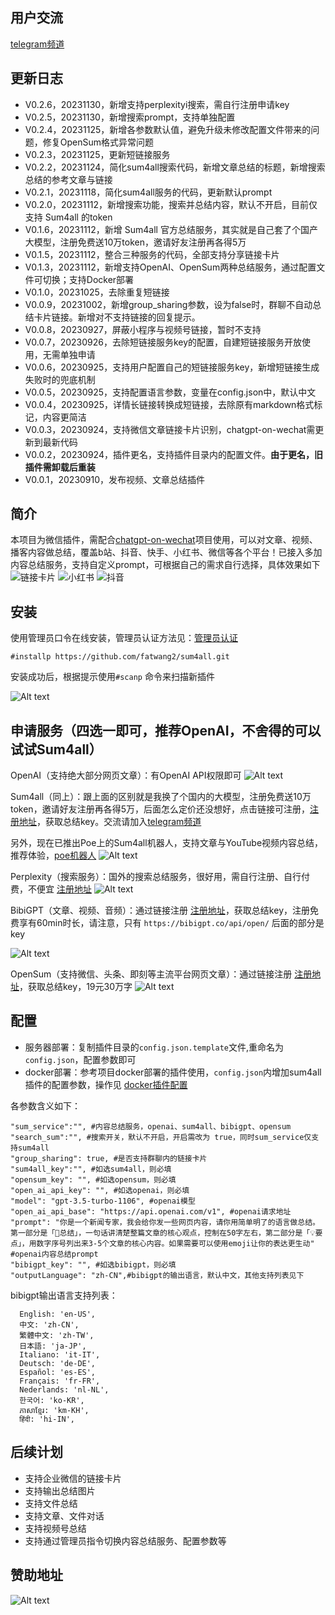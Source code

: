 ## 用户交流
[telegram频道 ](https://t.me/+w2Z8S0Y8H2IxZDI9)

## 更新日志
- V0.2.6，20231130，新增支持perplexityi搜索，需自行注册申请key
- V0.2.5，20231130，新增搜索prompt，支持单独配置
- V0.2.4，20231125，新增各参数默认值，避免升级未修改配置文件带来的问题，修复OpenSum格式异常问题
- V0.2.3，20231125，更新短链接服务
- V0.2.2，20231124，简化sum4all搜索代码，新增文章总结的标题，新增搜索总结的参考文章与链接
- V0.2.1，20231118，简化sum4all服务的代码，更新默认prompt
- V0.2.0，20231112，新增搜索功能，搜索并总结内容，默认不开启，目前仅支持 Sum4all 的token
- V0.1.6，20231112，新增 Sum4all 官方总结服务，其实就是自己套了个国产大模型，注册免费送10万token，邀请好友注册再各得5万
- V0.1.5，20231112，整合三种服务的代码，全部支持分享链接卡片
- V0.1.3，20231112，新增支持OpenAI、OpenSum两种总结服务，通过配置文件可切换；支持Docker部署
- V0.1.0，20231025，去除重复短链接
- V0.0.9，20231002，新增group_sharing参数，设为false时，群聊不自动总结卡片链接。新增对不支持链接的回复提示。
- V0.0.8，20230927，屏蔽小程序与视频号链接，暂时不支持
- V0.0.7，20230926，去除短链接服务key的配置，自建短链接服务开放使用，无需单独申请
- V0.0.6，20230925，支持用户配置自己的短链接服务key，新增短链接生成失败时的兜底机制
- V0.0.5，20230925，支持配置语言参数，变量在config.json中，默认中文
- V0.0.4，20230925，详情长链接转换成短链接，去除原有markdown格式标记，内容更简洁
- V0.0.3，20230924，支持微信文章链接卡片识别，chatgpt-on-wechat需更新到最新代码
- V0.0.2，20230924，插件更名，支持插件目录内的配置文件。**由于更名，旧插件需卸载后重装**
- V0.0.1，20230910，发布视频、文章总结插件

## 简介
本项目为微信插件，需配合[chatgpt-on-wechat](https://github.com/zhayujie/chatgpt-on-wechat)项目使用，可以对文章、视频、播客内容做总结，覆盖b站、抖音、快手、小红书、微信等各个平台！已接入多加内容总结服务，支持自定义prompt，可根据自己的需求自行选择，具体效果如下
![链接卡片](picture/image-6.png)
![小红书](picture/image.png)
![抖音](picture/%E6%8A%96%E9%9F%B3.png)

## 安装
使用管理员口令在线安装，管理员认证方法见：[管理员认证](https://github.com/zhayujie/chatgpt-on-wechat/tree/master/plugins/godcmd)
```
#installp https://github.com/fatwang2/sum4all.git
```
安装成功后，根据提示使用`#scanp` 命令来扫描新插件

![Alt text](picture/image-4.png)

## 申请服务（四选一即可，推荐OpenAI，不舍得的可以试试Sum4all）
OpenAI（支持绝大部分网页文章）：有OpenAI API权限即可
![Alt text](picture/openai.png)

Sum4all（同上）：跟上面的区别就是我换了个国内的大模型，注册免费送10万token，邀请好友注册再各得5万，后面怎么定价还没想好，点击链接可注册，[注册地址](https://sum4all.site/key)，获取总结key。交流请加入[telegram频道 ](https://t.me/+w2Z8S0Y8H2IxZDI9)

另外，现在已推出Poe上的Sum4all机器人，支持文章与YouTube视频内容总结，推荐体验，[poe机器人](https://sum4all.site/poe)
![Alt text](picture/sum4all.png)

Perplexity（搜索服务）：国外的搜索总结服务，很好用，需自行注册、自行付费，不便宜 [注册地址](https://sum4all.site/perplexity)
![Alt text](picture/p.png)

BibiGPT（文章、视频、音频）：通过链接注册 [注册地址](https://sum4all.site/bibigpt)，获取总结key，注册免费享有60min时长，请注意，只有 `https://bibigpt.co/api/open/` 后面的部分是key

![Alt text](picture/image-3.png)

OpenSum（支持微信、头条、即刻等主流平台网页文章）：通过链接注册 [注册地址](https://sum4all.site/opensum)，获取总结key，19元30万字
![Alt text](picture/opensum.png)


## 配置
- 服务器部署：复制插件目录的`config.json.template`文件,重命名为`config.json`，配置参数即可
- docker部署：参考项目docker部署的插件使用，`config.json`内增加sum4all插件的配置参数，操作见 [docker插件配置](https://github.com/zhayujie/chatgpt-on-wechat#3-%E6%8F%92%E4%BB%B6%E4%BD%BF%E7%94%A8)

各参数含义如下：
```
"sum_service":"", #内容总结服务，openai、sum4all、bibigpt、opensum
"search_sum":"", #搜索开关，默认不开启，开启需改为 true，同时sum_service仅支持sum4all
"group_sharing": true, #是否支持群聊内的链接卡片
"sum4all_key":"", #如选sum4all，则必填
"opensum_key": "", #如选opensum，则必填
"open_ai_api_key": "", #如选openai，则必填
"model": "gpt-3.5-turbo-1106", #openai模型
"open_ai_api_base": "https://api.openai.com/v1", #openai请求地址
"prompt": "你是一个新闻专家，我会给你发一些网页内容，请你用简单明了的语言做总结。第一部分是「📌总结」，一句话讲清楚整篇文章的核心观点，控制在50字左右，第二部分是「💡要点」，用数字序号列出来3-5个文章的核心内容。如果需要可以使用emoji让你的表达更生动" #openai内容总结prompt
"bibigpt_key": "", #如选bibigpt，则必填
"outputLanguage": "zh-CN",#bibigpt的输出语言，默认中文，其他支持列表见下
```
bibigpt输出语言支持列表：
```
  English: 'en-US',
  中文: 'zh-CN',
  繁體中文: 'zh-TW',
  日本語: 'ja-JP',
  Italiano: 'it-IT',
  Deutsch: 'de-DE',
  Español: 'es-ES',
  Français: 'fr-FR',
  Nederlands: 'nl-NL',
  한국어: 'ko-KR',
  ភាសាខ្មែរ: 'km-KH',
  हिंदी: 'hi-IN',
```


## 后续计划
- 支持企业微信的链接卡片
- 支持输出总结图片
- 支持文件总结
- 支持文章、文件对话
- 支持视频号总结
- 支持通过管理员指令切换内容总结服务、配置参数等

## 赞助地址
![Alt text](picture/usdt.png)